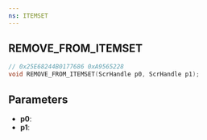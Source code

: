 ```yaml
---
ns: ITEMSET
---
```

## REMOVE_FROM_ITEMSET

```c
// 0x25E68244B0177686 0xA9565228
void REMOVE_FROM_ITEMSET(ScrHandle p0, ScrHandle p1);
```


## Parameters
* **p0**: 
* **p1**: 

